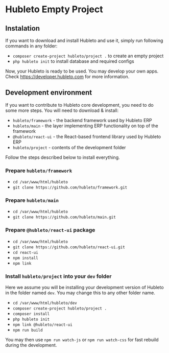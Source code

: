 # Hubleto Empty Project

## Instalation

If you want to download and install Hubleto and use it, simply run following commands in any folder:

  * `composer create-project hubleto/project .` to create an empty project
  * `php hubleto init` to install database and required configs

Now, your Hubleto is ready to be used. You may develop your own apps. Check https://developer.hubleto.com for more information.

## Development environment

If you want to contribute to Hubleto core development, you need to do some more steps. You will need to download & install:

  * `hubleto/framework` - the backend framework used by Hubleto ERP
  * `hubleto/main` - the layer implementing ERP functionality on top of the framework
  * `@hubleto/react-ui` - the React-based frontend library used by Hubleto ERP
  * `hubleto/project` - contents of the development folder

Follow the steps described below to install everything.

### Prepare `hubleto/framework`

  * `cd /var/www/html/hubleto`
  * `git clone https://github.com/hubleto/framework.git`

### Prepare `hubleto/main`

  * `cd /var/www/html/hubleto`
  * `git clone https://github.com/hubleto/main.git`

### Prepare `@hubleto/react-ui` package

  * `cd /var/www/html/hubleto`
  * `git clone https://github.com/hubleto/react-ui.git`
  * `cd react-ui`
  * `npm install`
  * `npm link`

### Install `hubleto/project` into your `dev` folder

Here we assume you will be installing your development version of Hubleto in the folder named `dev`. You may change this to any other folder name.

  * `cd /var/www/html/hubleto/dev`
  * `composer create-project hubleto/project .`
  * `composer install`
  * `php hubleto init`
  * `npm link @hubleto/react-ui`
  * `npm run build`

You may then use `npm run watch-js` or `npm run watch-css` for fast rebuild during the development.